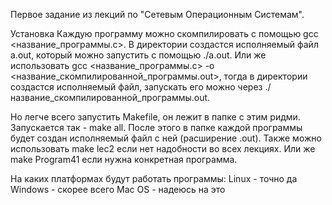 Первое задание из лекций по "Сетевым Операционным Системам".

Установка
Каждую программу можно скомпилировать с помощью gcc <название_программы.c>. В директории создастся исполняемый файл a.out, который можно запустить с помощью ./a.out.
Или же использовать gcc <название_программы.c> -o <название_скомпилированной_программы.out>, тогда в директории создастся исполняемый файл, запускать его можно через ./название_скомпилированной_программы.out.

Но легче всего запустить Makefile, он лежит в папке с этим ридми. Запускается так - make all.
После этого в папке каждой программы будет создан исполняемый файл с ней (расширение .out).
Также можно использовать make lec2 если нет надобности во всех лекциях. Или же make Program41 если нужна конкретная программа.

На каких платформах будут работать программы:
Linux - точно да
Windows - скорее всего
Mac OS - надеюсь на это
